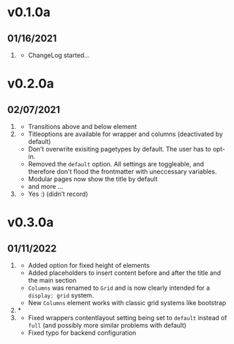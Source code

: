 
# v0.1.0a
##  01/16/2021

1. [](#new)
    * ChangeLog started...



# v0.2.0a
##  02/07/2021

1. [](#new)
    * Transitions above and below element
2. [](#improved)
    * Titleoptions are available for wrapper and columns (deactivated by default)
    * Don't overwrite exisiting pagetypes by default. The user has to opt-in.
    * Removed the  `default` option. All settings are toggleable, and therefore don't flood the frontmatter with uneccessary variables.
    * Modular pages now show the title by default
    * and more …
3. [](#bugfix)
    * Yes :) (didn’t record)


# v0.3.0a
##  01/11/2022

1. [](#new)
    * Added option for fixed height of elements
    * Added placeholders to insert content before and after the title and the main section
    * `Columns` was renamed to `Grid` and is now clearly intended for a `display: grid` system.
    * New `Columns` element works with classic grid systems like bootstrap
2. [](#improved)
    * 
3. [](#bugfix)
    * Fixed wrappers contentlayout setting being set to `default` instead of `full` (and possibly more similar problems with default)
    * Fixed typo for backend configuration